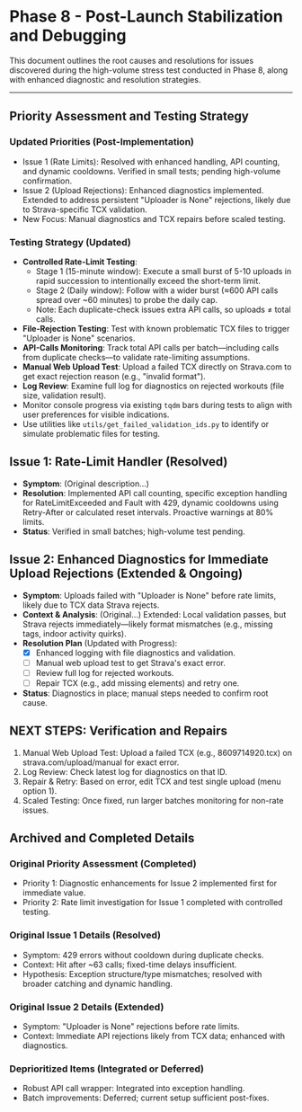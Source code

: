# Phase 8 - Post-Launch Stabilization and Debugging

This document outlines the root causes and resolutions for issues discovered during the high-volume stress test conducted in Phase 8, along with enhanced diagnostic and resolution strategies.

---

## Priority Assessment and Testing Strategy

### Updated Priorities (Post-Implementation)
- Issue 1 (Rate Limits): Resolved with enhanced handling, API counting, and dynamic cooldowns. Verified in small tests; pending high-volume confirmation.
- Issue 2 (Upload Rejections): Enhanced diagnostics implemented. Extended to address persistent "Uploader is None" rejections, likely due to Strava-specific TCX validation.
- New Focus: Manual diagnostics and TCX repairs before scaled testing.

### **Testing Strategy** (Updated)
- **Controlled Rate-Limit Testing**: 
  - Stage 1 (15-minute window): Execute a small burst of 5-10 uploads in rapid succession to intentionally exceed the short-term limit.  
  - Stage 2 (Daily window): Follow with a wider burst (≈600 API calls spread over ~60 minutes) to probe the daily cap.  
  - Note: Each duplicate-check issues extra API calls, so uploads ≠ total calls.
- **File-Rejection Testing**: Test with known problematic TCX files to trigger "Uploader is None" scenarios.  
- **API-Calls Monitoring**: Track total API calls per batch—including calls from duplicate checks—to validate rate-limiting assumptions.
- **Manual Web Upload Test**: Upload a failed TCX directly on Strava.com to get exact rejection reason (e.g., "invalid format").
- **Log Review**: Examine full log for diagnostics on rejected workouts (file size, validation result).
- Monitor console progress via existing `tqdm` bars during tests to align with user preferences for visible indications.
- Use utilities like `utils/get_failed_validation_ids.py` to identify or simulate problematic files for testing.

## Issue 1: Rate-Limit Handler (Resolved)

- **Symptom**: (Original description...)
- **Resolution**: Implemented API call counting, specific exception handling for RateLimitExceeded and Fault with 429, dynamic cooldowns using Retry-After or calculated reset intervals. Proactive warnings at 80% limits.
- **Status**: Verified in small batches; high-volume test pending.

## Issue 2: Enhanced Diagnostics for Immediate Upload Rejections (Extended & Ongoing)

- **Symptom**: Uploads failed with "Uploader is None" before rate limits, likely due to TCX data Strava rejects.
- **Context & Analysis**: (Original...) Extended: Local validation passes, but Strava rejects immediately—likely format mismatches (e.g., missing tags, indoor activity quirks).
- **Resolution Plan** (Updated with Progress):
  - [x] Enhanced logging with file diagnostics and validation.
  - [ ] Manual web upload test to get Strava's exact error.
  - [ ] Review full log for rejected workouts.
  - [ ] Repair TCX (e.g., add missing elements) and retry one.
- **Status**: Diagnostics in place; manual steps needed to confirm root cause.

## **NEXT STEPS: Verification and Repairs**

1. Manual Web Upload Test: Upload a failed TCX (e.g., 8609714920.tcx) on strava.com/upload/manual for exact error.
2. Log Review: Check latest log for diagnostics on that ID.
3. Repair & Retry: Based on error, edit TCX and test single upload (menu option 1).
4. Scaled Testing: Once fixed, run larger batches monitoring for non-rate issues.

## Archived and Completed Details

### Original Priority Assessment (Completed)
- Priority 1: Diagnostic enhancements for Issue 2 implemented first for immediate value.
- Priority 2: Rate limit investigation for Issue 1 completed with controlled testing.

### Original Issue 1 Details (Resolved)
- Symptom: 429 errors without cooldown during duplicate checks.
- Context: Hit after ~63 calls; fixed-time delays insufficient.
- Hypothesis: Exception structure/type mismatches; resolved with broader catching and dynamic handling.

### Original Issue 2 Details (Extended)
- Symptom: "Uploader is None" rejections before rate limits.
- Context: Immediate API rejections likely from TCX data; enhanced with diagnostics.

### Deprioritized Items (Integrated or Deferred)
- Robust API call wrapper: Integrated into exception handling.
- Batch improvements: Deferred; current setup sufficient post-fixes.
